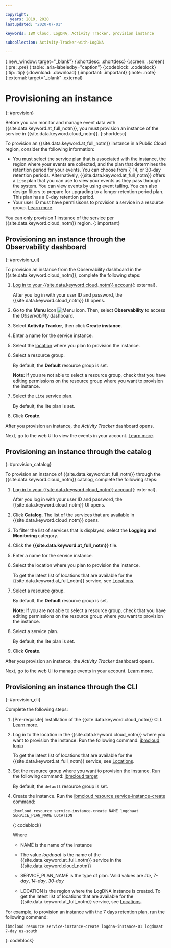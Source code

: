 ```yaml
---

copyright:
  years: 2019, 2020
lastupdated: "2020-07-01"

keywords: IBM Cloud, LogDNA, Activity Tracker, provision instance

subcollection: Activity-Tracker-with-LogDNA

---
```


{:new_window: target="_blank"}
{:shortdesc: .shortdesc}
{:screen: .screen}
{:pre: .pre}
{:table: .aria-labeledby="caption"}
{:codeblock: .codeblock}
{:tip: .tip}
{:download: .download}
{:important: .important}
{:note: .note}
{:external: target="_blank" .external}


# Provisioning an instance
{: #provision}

Before you can monitor and manage event data with {{site.data.keyword.at_full_notm}}, you must provision an instance of the service in {{site.data.keyword.cloud_notm}}.
{:shortdesc}

To provision an {{site.data.keyword.at_full_notm}} instance in a Public Cloud region, consider the following information:
* You must select the service plan that is associated with the instance, the region where your events are collected, and the plan that determines the retention period for your events. You can choose from 7, 14, or 30-day retention periods. Alternatively, {{site.data.keyword.at_full_notm}} offers a `Lite` plan that you can use to view your events as they pass through the system. You can view events by using event tailing. You can also design filters to prepare for upgrading to a longer retention period plan. This plan has a 0-day retention period.
* Your user ID must have permisisons to provision a service in a resource group. [Learn more](/docs/services/Activity-Tracker-with-LogDNA?topic=Activity-Tracker-with-LogDNA-iam#groups).


You can only provision 1 instance of the service per {{site.data.keyword.cloud_notm}} region.
{: important}

## Provisioning an instance through the Observability dashboard
{: #provision_ui}

To provision an instance from the Observability dashboard in the {{site.data.keyword.cloud_notm}}, complete the following steps:

1. [Log in to your {{site.data.keyword.cloud_notm}} account](https://cloud.ibm.com/login){: external}.

	After you log in with your user ID and password, the {{site.data.keyword.cloud_notm}} UI opens.

2. Go to the **Menu** icon ![Menu icon](../icons/icon_hamburger.svg). Then, select **Observability** to access the *Observability* dashboard.

3. Select **Activity Tracker**, then click **Create instance**. 

4. Enter a name for the service instance.

5. Select the [location](/docs/services/Activity-Tracker-with-LogDNA?topic=Activity-Tracker-with-LogDNA-regions) where you plan to provision the instance. 

6. Select a resource group. 

    By default, the **Default** resource group is set.

    **Note:** If you are not able to select a resource group, check that you have editing permissions on the resource group where you want to provision the instance.

7. Select the `Lite` service plan. 

    By default, the lite plan is set.

8. Click **Create**.

After you provision an instance, the *Activity Tracker* dashboard opens. 

Next, go to the web UI to view the events in your account. [Learn more](/docs/services/Activity-Tracker-with-LogDNA?topic=Activity-Tracker-with-LogDNA-view_events).



## Provisioning an instance through the catalog
{: #provision_catalog}

To provision an instance of {{site.data.keyword.at_full_notm}} through the {{site.data.keyword.cloud_notm}} catalog, complete the following steps:

1. [Log in to your {{site.data.keyword.cloud_notm}} account](https://cloud.ibm.com/login){: external}.

	After you log in with your user ID and password, the {{site.data.keyword.cloud_notm}} UI opens.

2. Click **Catalog**. The list of the services that are available in {{site.data.keyword.cloud_notm}} opens.

3. To filter the list of services that is displayed, select the **Logging and Monitoring** category.

4. Click the **{{site.data.keyword.at_full_notm}}** tile. 

5. Enter a name for the service instance.

6. Select the location where you plan to provision the instance. 

    To get the latest list of locations that are available for the {{site.data.keyword.at_full_notm}} service, see [Locations](/docs/services/Activity-Tracker-with-LogDNA?topic=Activity-Tracker-with-LogDNA-regions).

7. Select a resource group. 

    By default, the **Default** resource group is set.

    **Note:** If you are not able to select a resource group, check that you have editing permissions on the resource group where you want to provision the instance.

8. Select a service plan. 

    By default, the lite plan is set.

9. Click **Create**.

After you provision an instance, the *Activity Tracker* dashboard opens. 

Next, go to the web UI to manage events in your account. [Learn more](/docs/services/Activity-Tracker-with-LogDNA?topic=Activity-Tracker-with-LogDNA-launch#launch).


## Provisioning an instance through the CLI
{: #provision_cli}

Complete the following steps:

1. [Pre-requisite] Installation of the {{site.data.keyword.cloud_notm}} CLI. [Learn more](/docs/cli?topic=cli-install-ibmcloud-cli).

2. Log in to the location in the {{site.data.keyword.cloud_notm}} where you want to provision the instance. Run the following command: [ibmcloud login](/docs/cli?topic=cli-ibmcloud_cli#ibmcloud_login)

    To get the latest list of locations that are available for the {{site.data.keyword.at_full_notm}} service, see [Locations](/docs/services/Activity-Tracker-with-LogDNA?topic=Activity-Tracker-with-LogDNA-regions).

3. Set the resource group where you want to provision the instance. Run the following command: [ibmcloud target](/docs/cli?topic=cli-ibmcloud_cli#ibmcloud_target)

    By default, the `default` resource group is set.

4. Create the instance. Run the [ibmcloud resource service-instance-create](/docs/cli?topic=cli-ibmcloud_commands_resource#ibmcloud_resource_service_instance_create) command:

    ```
    ibmcloud resource service-instance-create NAME logdnaat SERVICE_PLAN_NAME LOCATION
    ```
    {: codeblock}

    Where

    * NAME is the name of the instance

    * The value *logdnaat* is the name of the {{site.data.keyword.at_full_notm}} service in the {{site.data.keyword.cloud_notm}}

    * SERVICE_PLAN_NAME is the type of plan. Valid values are *lite*, *7-day*, *14-day*, *30-day*
    
    * LOCATION is the region where the LogDNA instance is created. To get the latest list of locations that are available for the {{site.data.keyword.at_full_notm}} service, see [Locations](/docs/services/Activity-Tracker-with-LogDNA?topic=Activity-Tracker-with-LogDNA-regions).

    
For example, to provision an instance with the 7 days retention plan, run the following command:

```
ibmcloud resource service-instance-create logdna-instance-01 logdnaat 7-day us-south
```
{: codeblock}

